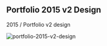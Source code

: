 
Portfolio 2015 v2 Design
---------------------
2015 / Portfolio v2 design

![portfolio-2015-v2-design](https://mir-s3-cdn-cf.behance.net/project_modules/fs/cfa60955747869.5991cdd8f2575.png) 

